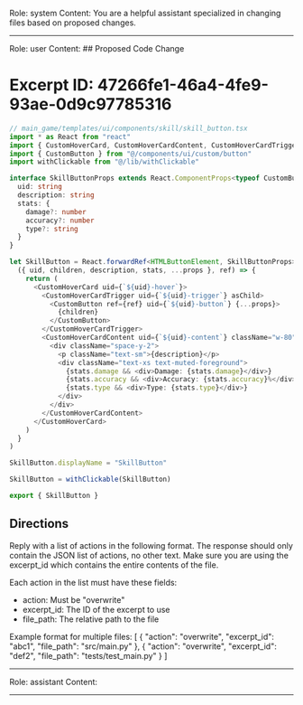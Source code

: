 Role: system
Content: You are a helpful assistant specialized in changing files based on proposed changes.
__________________
Role: user
Content: ## Proposed Code Change
# Excerpt ID: 47266fe1-46a4-4fe9-93ae-0d9c97785316
```typescript
// main_game/templates/ui/components/skill/skill_button.tsx
import * as React from "react"
import { CustomHoverCard, CustomHoverCardContent, CustomHoverCardTrigger } from "@/components/ui/custom/hover-card"
import { CustomButton } from "@/components/ui/custom/button"
import withClickable from "@/lib/withClickable"

interface SkillButtonProps extends React.ComponentProps<typeof CustomButton> {
  uid: string
  description: string
  stats: {
    damage?: number
    accuracy?: number
    type?: string
  }
}

let SkillButton = React.forwardRef<HTMLButtonElement, SkillButtonProps>(
  ({ uid, children, description, stats, ...props }, ref) => {
    return (
      <CustomHoverCard uid={`${uid}-hover`}>
        <CustomHoverCardTrigger uid={`${uid}-trigger`} asChild>
          <CustomButton ref={ref} uid={`${uid}-button`} {...props}>
            {children}
          </CustomButton>
        </CustomHoverCardTrigger>
        <CustomHoverCardContent uid={`${uid}-content`} className="w-80">
          <div className="space-y-2">
            <p className="text-sm">{description}</p>
            <div className="text-xs text-muted-foreground">
              {stats.damage && <div>Damage: {stats.damage}</div>}
              {stats.accuracy && <div>Accuracy: {stats.accuracy}%</div>}
              {stats.type && <div>Type: {stats.type}</div>}
            </div>
          </div>
        </CustomHoverCardContent>
      </CustomHoverCard>
    )
  }
)

SkillButton.displayName = "SkillButton"

SkillButton = withClickable(SkillButton)

export { SkillButton }
```

## Directions
Reply with a list of actions in the following format. The response should only contain the JSON list of actions, no other text.
Make sure you are using the excerpt_id which contains the entire contents of the file.

Each action in the list must have these fields:
- action: Must be "overwrite"
- excerpt_id: The ID of the excerpt to use
- file_path: The relative path to the file

Example format for multiple files:
[
    {
        "action": "overwrite",
        "excerpt_id": "abc1",
        "file_path": "src/main.py"
    },
    {
        "action": "overwrite",
        "excerpt_id": "def2",
        "file_path": "tests/test_main.py"
    }
]
__________________
Role: assistant
Content: 
__________________
